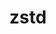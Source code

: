 ---
title: "zstd"
layout: cache
categories: [package, develop-2024-06-16]
meta: {"versions": ["1.5.5", "1.5.6"], "compilers": ["apple-clang@=15.0.0", "cce@=15.0.1", "gcc@=10.2.1", "gcc@=10.3.0", "gcc@=11.1.0", "gcc@=11.4.0", "gcc@=12.3.0", "gcc@=7.3.1", "gcc@=7.5.0", "gcc@=9.4.0", "intel@=2021.10.0", "msvc@=19.39.33523", "oneapi@=2024.0.0"], "oss": ["amzn2", "centos7", "rhel8", "sle_hpc15", "ubuntu18.04", "ubuntu20.04", "ubuntu22.04", "ventura", "windows10.0.20348"], "platforms": ["darwin", "linux", "windows"], "targets": ["aarch64", "neoverse_n1", "neoverse_v1", "neoverse_v2", "ppc64le", "x86_64", "x86_64_v3", "x86_64_v4", "zen4"], "stacks": ["aws-isc", "aws-isc-aarch64", "aws-pcluster-neoverse_v1", "aws-pcluster-x86_64_v4", "build_systems", "data-vis-sdk", "developer-tools-manylinux2014", "e4s", "e4s-cray-rhel", "e4s-cray-sles", "e4s-neoverse-v2", "e4s-neoverse_v1", "e4s-oneapi", "e4s-power", "e4s-rocm-external", "ml-darwin-aarch64-mps", "ml-linux-x86_64-cpu", "ml-linux-x86_64-cuda", "radiuss", "radiuss-aws", "radiuss-aws-aarch64", "root", "tutorial", "windows-vis"], "num_specs": 29, "num_specs_by_stack": {"root": 29, "developer-tools-manylinux2014": 1, "data-vis-sdk": 1, "e4s-power": 2, "e4s": 2, "ml-linux-x86_64-cpu": 1, "e4s-rocm-external": 1, "ml-linux-x86_64-cuda": 1, "tutorial": 2, "e4s-neoverse-v2": 2, "ml-darwin-aarch64-mps": 1, "radiuss": 1, "build_systems": 1, "e4s-neoverse_v1": 2, "radiuss-aws": 1, "aws-isc": 1, "e4s-oneapi": 2, "aws-pcluster-x86_64_v4": 4, "radiuss-aws-aarch64": 2, "aws-isc-aarch64": 2, "e4s-cray-rhel": 2, "e4s-cray-sles": 2, "aws-pcluster-neoverse_v1": 2, "windows-vis": 1}}
spec_details: [{"hash": "bcijwhxfjvertvr6xf55pdixpf5jww7b", "compiler": "gcc@=10.2.1", "versions": ["1.5.6"], "os": "centos7", "platform": "linux", "target": "x86_64_v3", "variants": ["build_system=makefile", "compression=none", "libs=shared,static", "+programs"], "stacks": ["root", "developer-tools-manylinux2014"], "size": "-", "tarball": "https://binaries.spack.io/releases/develop-2024-06-16/build_cache/linux-centos7-x86_64_v3/gcc-10.2.1/zstd-1.5.6/linux-centos7-x86_64_v3-gcc-10.2.1-zstd-1.5.6-bcijwhxfjvertvr6xf55pdixpf5jww7b.spack"}, {"hash": "ere4vrjv44caewz7gisljjsxowckki6y", "compiler": "gcc@=11.1.0", "versions": ["1.5.6"], "os": "ubuntu20.04", "platform": "linux", "target": "x86_64_v3", "variants": ["build_system=makefile", "compression=none", "libs=shared,static", "+programs"], "stacks": ["root", "data-vis-sdk"], "size": "-", "tarball": "https://binaries.spack.io/releases/develop-2024-06-16/build_cache/linux-ubuntu20.04-x86_64_v3/gcc-11.1.0/zstd-1.5.6/linux-ubuntu20.04-x86_64_v3-gcc-11.1.0-zstd-1.5.6-ere4vrjv44caewz7gisljjsxowckki6y.spack"}, {"hash": "3zzh7svlkzm5f2qshr3p2nvzzfvtna7l", "compiler": "gcc@=9.4.0", "versions": ["1.5.6"], "os": "ubuntu20.04", "platform": "linux", "target": "ppc64le", "variants": ["build_system=makefile", "compression=none", "libs=shared,static", "+programs"], "stacks": ["root", "e4s-power"], "size": "-", "tarball": "https://binaries.spack.io/releases/develop-2024-06-16/build_cache/linux-ubuntu20.04-ppc64le/gcc-9.4.0/zstd-1.5.6/linux-ubuntu20.04-ppc64le-gcc-9.4.0-zstd-1.5.6-3zzh7svlkzm5f2qshr3p2nvzzfvtna7l.spack"}, {"hash": "fz3fbgwit56nu6dkf6inhib5272oeuqd", "compiler": "gcc@=11.4.0", "versions": ["1.5.6"], "os": "ubuntu22.04", "platform": "linux", "target": "x86_64_v3", "variants": ["build_system=makefile", "compression=none", "libs=shared,static", "+programs"], "stacks": ["e4s", "ml-linux-x86_64-cpu", "e4s-rocm-external", "ml-linux-x86_64-cuda", "tutorial", "root"], "size": "-", "tarball": "https://binaries.spack.io/releases/develop-2024-06-16/build_cache/linux-ubuntu22.04-x86_64_v3/gcc-11.4.0/zstd-1.5.6/linux-ubuntu22.04-x86_64_v3-gcc-11.4.0-zstd-1.5.6-fz3fbgwit56nu6dkf6inhib5272oeuqd.spack"}, {"hash": "4k42o7j6eqdst4vf4v6lx6wdbjvocenc", "compiler": "gcc@=11.4.0", "versions": ["1.5.6"], "os": "ubuntu22.04", "platform": "linux", "target": "neoverse_v2", "variants": ["build_system=makefile", "compression=none", "libs=shared,static", "+programs"], "stacks": ["e4s-neoverse-v2", "root"], "size": "-", "tarball": "https://binaries.spack.io/releases/develop-2024-06-16/build_cache/linux-ubuntu22.04-neoverse_v2/gcc-11.4.0/zstd-1.5.6/linux-ubuntu22.04-neoverse_v2-gcc-11.4.0-zstd-1.5.6-4k42o7j6eqdst4vf4v6lx6wdbjvocenc.spack"}, {"hash": "belg3dt3cvlblwuzu7twitbrpzscocdk", "compiler": "apple-clang@=15.0.0", "versions": ["1.5.6"], "os": "ventura", "platform": "darwin", "target": "aarch64", "variants": ["build_system=makefile", "compression=none", "libs=shared,static", "+programs"], "stacks": ["root", "ml-darwin-aarch64-mps"], "size": "-", "tarball": "https://binaries.spack.io/releases/develop-2024-06-16/build_cache/darwin-ventura-aarch64/apple-clang-15.0.0/zstd-1.5.6/darwin-ventura-aarch64-apple-clang-15.0.0-zstd-1.5.6-belg3dt3cvlblwuzu7twitbrpzscocdk.spack"}, {"hash": "473u35kux7rapk2er4olb2darfoouzzo", "compiler": "gcc@=7.5.0", "versions": ["1.5.6"], "os": "ubuntu18.04", "platform": "linux", "target": "x86_64_v3", "variants": ["build_system=makefile", "compression=none", "libs=shared,static", "+programs"], "stacks": ["root", "radiuss", "build_systems"], "size": "-", "tarball": "https://binaries.spack.io/releases/develop-2024-06-16/build_cache/linux-ubuntu18.04-x86_64_v3/gcc-7.5.0/zstd-1.5.6/linux-ubuntu18.04-x86_64_v3-gcc-7.5.0-zstd-1.5.6-473u35kux7rapk2er4olb2darfoouzzo.spack"}, {"hash": "jtjk23zbhhiv2q5wtajgh4pmzwtuxwqk", "compiler": "gcc@=11.4.0", "versions": ["1.5.6"], "os": "ubuntu22.04", "platform": "linux", "target": "neoverse_v1", "variants": ["build_system=makefile", "compression=none", "libs=shared,static", "+programs"], "stacks": ["root", "e4s-neoverse_v1"], "size": "-", "tarball": "https://binaries.spack.io/releases/develop-2024-06-16/build_cache/linux-ubuntu22.04-neoverse_v1/gcc-11.4.0/zstd-1.5.6/linux-ubuntu22.04-neoverse_v1-gcc-11.4.0-zstd-1.5.6-jtjk23zbhhiv2q5wtajgh4pmzwtuxwqk.spack"}, {"hash": "3yd2msms3krwv3avvn6ngjqh7e2xqvjw", "compiler": "gcc@=7.3.1", "versions": ["1.5.6"], "os": "amzn2", "platform": "linux", "target": "x86_64_v3", "variants": ["build_system=makefile", "compression=none", "libs=shared,static", "+programs"], "stacks": ["root", "radiuss-aws", "aws-isc"], "size": "-", "tarball": "https://binaries.spack.io/releases/develop-2024-06-16/build_cache/linux-amzn2-x86_64_v3/gcc-7.3.1/zstd-1.5.6/linux-amzn2-x86_64_v3-gcc-7.3.1-zstd-1.5.6-3yd2msms3krwv3avvn6ngjqh7e2xqvjw.spack"}, {"hash": "4au6zxy3ov3f6vnewhxzuqmtwz5mnfrb", "compiler": "oneapi@=2024.0.0", "versions": ["1.5.6"], "os": "ubuntu22.04", "platform": "linux", "target": "x86_64_v3", "variants": ["build_system=makefile", "compression=none", "libs=shared,static", "+programs"], "stacks": ["root", "e4s-oneapi"], "size": "-", "tarball": "https://binaries.spack.io/releases/develop-2024-06-16/build_cache/linux-ubuntu22.04-x86_64_v3/oneapi-2024.0.0/zstd-1.5.6/linux-ubuntu22.04-x86_64_v3-oneapi-2024.0.0-zstd-1.5.6-4au6zxy3ov3f6vnewhxzuqmtwz5mnfrb.spack"}, {"hash": "cvauywy3tkzos6npsxpl7rppvgvvi4hw", "compiler": "intel@=2021.10.0", "versions": ["1.5.6"], "os": "amzn2", "platform": "linux", "target": "x86_64_v4", "variants": ["build_system=makefile", "libs=shared,static", "~programs"], "stacks": ["aws-pcluster-x86_64_v4", "root"], "size": "-", "tarball": "https://binaries.spack.io/releases/develop-2024-06-16/build_cache/linux-amzn2-x86_64_v4/intel-2021.10.0/zstd-1.5.6/linux-amzn2-x86_64_v4-intel-2021.10.0-zstd-1.5.6-cvauywy3tkzos6npsxpl7rppvgvvi4hw.spack"}, {"hash": "5ckh5x7zggw3vn3ileyutjqdlar5j6nq", "compiler": "gcc@=7.3.1", "versions": ["1.5.6"], "os": "amzn2", "platform": "linux", "target": "neoverse_n1", "variants": ["build_system=makefile", "compression=none", "libs=shared,static", "+programs"], "stacks": ["root", "radiuss-aws-aarch64", "aws-isc-aarch64"], "size": "-", "tarball": "https://binaries.spack.io/releases/develop-2024-06-16/build_cache/linux-amzn2-neoverse_n1/gcc-7.3.1/zstd-1.5.6/linux-amzn2-neoverse_n1-gcc-7.3.1-zstd-1.5.6-5ckh5x7zggw3vn3ileyutjqdlar5j6nq.spack"}, {"hash": "kk7tuxyd36ebedlijtp4ztbgp6cdppun", "compiler": "gcc@=7.3.1", "versions": ["1.5.6"], "os": "amzn2", "platform": "linux", "target": "aarch64", "variants": ["build_system=makefile", "compression=none", "libs=shared,static", "+programs"], "stacks": ["root", "radiuss-aws-aarch64", "aws-isc-aarch64"], "size": "-", "tarball": "https://binaries.spack.io/releases/develop-2024-06-16/build_cache/linux-amzn2-aarch64/gcc-7.3.1/zstd-1.5.6/linux-amzn2-aarch64-gcc-7.3.1-zstd-1.5.6-kk7tuxyd36ebedlijtp4ztbgp6cdppun.spack"}, {"hash": "hagcznzxuo6h4shi5nhcgno42m6u62hh", "compiler": "cce@=15.0.1", "versions": ["1.5.6"], "os": "rhel8", "platform": "linux", "target": "zen4", "variants": ["build_system=makefile", "compression=none", "libs=shared,static", "+programs"], "stacks": ["root", "e4s-cray-rhel"], "size": "-", "tarball": "https://binaries.spack.io/releases/develop-2024-06-16/build_cache/linux-rhel8-zen4/cce-15.0.1/zstd-1.5.6/linux-rhel8-zen4-cce-15.0.1-zstd-1.5.6-hagcznzxuo6h4shi5nhcgno42m6u62hh.spack"}, {"hash": "bxwuagxg4eaj4v7g2dark72g6472d3dc", "compiler": "gcc@=10.3.0", "versions": ["1.5.6"], "os": "sle_hpc15", "platform": "linux", "target": "x86_64_v4", "variants": ["build_system=makefile", "compression=none", "libs=shared,static", "+programs"], "stacks": ["e4s-cray-sles", "root"], "size": "-", "tarball": "https://binaries.spack.io/releases/develop-2024-06-16/build_cache/linux-sle_hpc15-x86_64_v4/gcc-10.3.0/zstd-1.5.6/linux-sle_hpc15-x86_64_v4-gcc-10.3.0-zstd-1.5.6-bxwuagxg4eaj4v7g2dark72g6472d3dc.spack"}, {"hash": "ugw2n7e6o257hpi65b7oi4yqfnpvffpi", "compiler": "gcc@=9.4.0", "versions": ["1.5.6"], "os": "ubuntu20.04", "platform": "linux", "target": "ppc64le", "variants": ["build_system=makefile", "libs=shared,static", "~programs"], "stacks": ["root", "e4s-power"], "size": "-", "tarball": "https://binaries.spack.io/releases/develop-2024-06-16/build_cache/linux-ubuntu20.04-ppc64le/gcc-9.4.0/zstd-1.5.6/linux-ubuntu20.04-ppc64le-gcc-9.4.0-zstd-1.5.6-ugw2n7e6o257hpi65b7oi4yqfnpvffpi.spack"}, {"hash": "bv5agzwzo4a2xc5agavi2ki7ezzpuhnn", "compiler": "gcc@=12.3.0", "versions": ["1.5.6"], "os": "amzn2", "platform": "linux", "target": "neoverse_v1", "variants": ["build_system=makefile", "libs=shared,static", "~programs"], "stacks": ["root", "aws-pcluster-neoverse_v1"], "size": "-", "tarball": "https://binaries.spack.io/releases/develop-2024-06-16/build_cache/linux-amzn2-neoverse_v1/gcc-12.3.0/zstd-1.5.6/linux-amzn2-neoverse_v1-gcc-12.3.0-zstd-1.5.6-bv5agzwzo4a2xc5agavi2ki7ezzpuhnn.spack"}, {"hash": "b7ouf6vxocwzfxwufevdaht76wlek4uu", "compiler": "gcc@=12.3.0", "versions": ["1.5.6"], "os": "ubuntu22.04", "platform": "linux", "target": "x86_64_v3", "variants": ["build_system=makefile", "compression=none", "libs=shared,static", "+programs"], "stacks": ["tutorial", "root"], "size": "-", "tarball": "https://binaries.spack.io/releases/develop-2024-06-16/build_cache/linux-ubuntu22.04-x86_64_v3/gcc-12.3.0/zstd-1.5.6/linux-ubuntu22.04-x86_64_v3-gcc-12.3.0-zstd-1.5.6-b7ouf6vxocwzfxwufevdaht76wlek4uu.spack"}, {"hash": "zfn4sj5rrzhau46afedwvwqmfgksilgl", "compiler": "oneapi@=2024.0.0", "versions": ["1.5.6"], "os": "ubuntu22.04", "platform": "linux", "target": "x86_64_v3", "variants": ["build_system=makefile", "libs=shared,static", "~programs"], "stacks": ["root", "e4s-oneapi"], "size": "-", "tarball": "https://binaries.spack.io/releases/develop-2024-06-16/build_cache/linux-ubuntu22.04-x86_64_v3/oneapi-2024.0.0/zstd-1.5.6/linux-ubuntu22.04-x86_64_v3-oneapi-2024.0.0-zstd-1.5.6-zfn4sj5rrzhau46afedwvwqmfgksilgl.spack"}, {"hash": "jnewoq2o55nkrqoigurgitlw3mg5bk45", "compiler": "gcc@=12.3.0", "versions": ["1.5.6"], "os": "amzn2", "platform": "linux", "target": "neoverse_n1", "variants": ["build_system=makefile", "libs=shared,static", "~programs"], "stacks": ["root", "aws-pcluster-neoverse_v1"], "size": "-", "tarball": "https://binaries.spack.io/releases/develop-2024-06-16/build_cache/linux-amzn2-neoverse_n1/gcc-12.3.0/zstd-1.5.6/linux-amzn2-neoverse_n1-gcc-12.3.0-zstd-1.5.6-jnewoq2o55nkrqoigurgitlw3mg5bk45.spack"}, {"hash": "p2mjtbyxjknpwubhjhr36xt35t5v2tmr", "compiler": "gcc@=12.3.0", "versions": ["1.5.6"], "os": "amzn2", "platform": "linux", "target": "x86_64_v4", "variants": ["build_system=makefile", "libs=shared,static", "~programs"], "stacks": ["aws-pcluster-x86_64_v4", "root"], "size": "-", "tarball": "https://binaries.spack.io/releases/develop-2024-06-16/build_cache/linux-amzn2-x86_64_v4/gcc-12.3.0/zstd-1.5.6/linux-amzn2-x86_64_v4-gcc-12.3.0-zstd-1.5.6-p2mjtbyxjknpwubhjhr36xt35t5v2tmr.spack"}, {"hash": "hyx57ctxjknmuzftxks6vra7fd6ikhlr", "compiler": "gcc@=10.3.0", "versions": ["1.5.6"], "os": "sle_hpc15", "platform": "linux", "target": "x86_64_v4", "variants": ["build_system=makefile", "libs=shared,static", "~programs"], "stacks": ["e4s-cray-sles", "root"], "size": "-", "tarball": "https://binaries.spack.io/releases/develop-2024-06-16/build_cache/linux-sle_hpc15-x86_64_v4/gcc-10.3.0/zstd-1.5.6/linux-sle_hpc15-x86_64_v4-gcc-10.3.0-zstd-1.5.6-hyx57ctxjknmuzftxks6vra7fd6ikhlr.spack"}, {"hash": "54bwubmqjwsfuweyjt6efrpx4moumhkf", "compiler": "intel@=2021.10.0", "versions": ["1.5.6"], "os": "amzn2", "platform": "linux", "target": "x86_64_v3", "variants": ["build_system=makefile", "libs=shared,static", "~programs"], "stacks": ["aws-pcluster-x86_64_v4", "root"], "size": "-", "tarball": "https://binaries.spack.io/releases/develop-2024-06-16/build_cache/linux-amzn2-x86_64_v3/intel-2021.10.0/zstd-1.5.6/linux-amzn2-x86_64_v3-intel-2021.10.0-zstd-1.5.6-54bwubmqjwsfuweyjt6efrpx4moumhkf.spack"}, {"hash": "6rdoipgc4l426fm6b74ko4eucecae4v5", "compiler": "cce@=15.0.1", "versions": ["1.5.6"], "os": "rhel8", "platform": "linux", "target": "zen4", "variants": ["build_system=makefile", "libs=shared,static", "~programs"], "stacks": ["root", "e4s-cray-rhel"], "size": "-", "tarball": "https://binaries.spack.io/releases/develop-2024-06-16/build_cache/linux-rhel8-zen4/cce-15.0.1/zstd-1.5.6/linux-rhel8-zen4-cce-15.0.1-zstd-1.5.6-6rdoipgc4l426fm6b74ko4eucecae4v5.spack"}, {"hash": "prbk2q47llffy32deapqjfyqh4l23pkk", "compiler": "msvc@=19.39.33523", "versions": ["1.5.5"], "os": "windows10.0.20348", "platform": "windows", "target": "x86_64", "variants": ["build_system=cmake", "build_type=Release", "generator=ninja", "~ipo", "libs=shared,static", "~programs"], "stacks": ["root", "windows-vis"], "size": "-", "tarball": "https://binaries.spack.io/releases/develop-2024-06-16/build_cache/windows-windows10.0.20348-x86_64/msvc-19.39.33523/zstd-1.5.5/windows-windows10.0.20348-x86_64-msvc-19.39.33523-zstd-1.5.5-prbk2q47llffy32deapqjfyqh4l23pkk.spack"}, {"hash": "xvtzkw7rny7mcztry45q5ocqfotaioou", "compiler": "gcc@=11.4.0", "versions": ["1.5.6"], "os": "ubuntu22.04", "platform": "linux", "target": "neoverse_v1", "variants": ["build_system=makefile", "libs=shared,static", "~programs"], "stacks": ["root", "e4s-neoverse_v1"], "size": "-", "tarball": "https://binaries.spack.io/releases/develop-2024-06-16/build_cache/linux-ubuntu22.04-neoverse_v1/gcc-11.4.0/zstd-1.5.6/linux-ubuntu22.04-neoverse_v1-gcc-11.4.0-zstd-1.5.6-xvtzkw7rny7mcztry45q5ocqfotaioou.spack"}, {"hash": "7utxmoljj6uetv5b5krd2yh6po7l3ult", "compiler": "gcc@=12.3.0", "versions": ["1.5.6"], "os": "amzn2", "platform": "linux", "target": "x86_64_v3", "variants": ["build_system=makefile", "libs=shared,static", "~programs"], "stacks": ["aws-pcluster-x86_64_v4", "root"], "size": "-", "tarball": "https://binaries.spack.io/releases/develop-2024-06-16/build_cache/linux-amzn2-x86_64_v3/gcc-12.3.0/zstd-1.5.6/linux-amzn2-x86_64_v3-gcc-12.3.0-zstd-1.5.6-7utxmoljj6uetv5b5krd2yh6po7l3ult.spack"}, {"hash": "3fo2arfajmf3ndauveoxrw7ty2wcodjo", "compiler": "gcc@=11.4.0", "versions": ["1.5.6"], "os": "ubuntu22.04", "platform": "linux", "target": "neoverse_v2", "variants": ["build_system=makefile", "libs=shared,static", "~programs"], "stacks": ["e4s-neoverse-v2", "root"], "size": "-", "tarball": "https://binaries.spack.io/releases/develop-2024-06-16/build_cache/linux-ubuntu22.04-neoverse_v2/gcc-11.4.0/zstd-1.5.6/linux-ubuntu22.04-neoverse_v2-gcc-11.4.0-zstd-1.5.6-3fo2arfajmf3ndauveoxrw7ty2wcodjo.spack"}, {"hash": "niegz34r452qhgy2kieklluf7fmlpblw", "compiler": "gcc@=11.4.0", "versions": ["1.5.6"], "os": "ubuntu22.04", "platform": "linux", "target": "x86_64_v3", "variants": ["build_system=makefile", "libs=shared,static", "~programs"], "stacks": ["e4s", "root"], "size": "-", "tarball": "https://binaries.spack.io/releases/develop-2024-06-16/build_cache/linux-ubuntu22.04-x86_64_v3/gcc-11.4.0/zstd-1.5.6/linux-ubuntu22.04-x86_64_v3-gcc-11.4.0-zstd-1.5.6-niegz34r452qhgy2kieklluf7fmlpblw.spack"}]
---